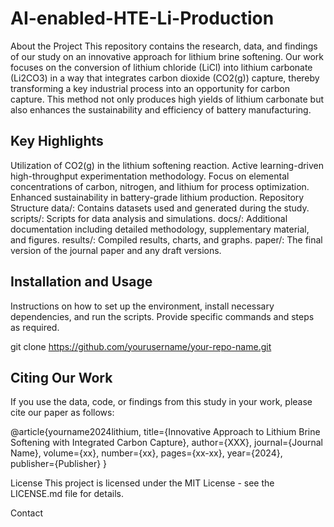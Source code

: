 # AI-enabled-HTE-Li-Production

About the Project
This repository contains the research, data, and findings of our study on an innovative approach for lithium brine softening. Our work focuses on the conversion of lithium chloride (LiCl) into lithium carbonate (Li2CO3) in a way that integrates carbon dioxide (CO2(g)) capture, thereby transforming a key industrial process into an opportunity for carbon capture. This method not only produces high yields of lithium carbonate but also enhances the sustainability and efficiency of battery manufacturing.

## Key Highlights
Utilization of CO2(g) in the lithium softening reaction.
Active learning-driven high-throughput experimentation methodology.
Focus on elemental concentrations of carbon, nitrogen, and lithium for process optimization.
Enhanced sustainability in battery-grade lithium production.
Repository Structure
data/: Contains datasets used and generated during the study.
scripts/: Scripts for data analysis and simulations.
docs/: Additional documentation including detailed methodology, supplementary material, and figures.
results/: Compiled results, charts, and graphs.
paper/: The final version of the journal paper and any draft versions.

## Installation and Usage
Instructions on how to set up the environment, install necessary dependencies, and run the scripts. Provide specific commands and steps as required.

git clone https://github.com/yourusername/your-repo-name.git


## Citing Our Work
If you use the data, code, or findings from this study in your work, please cite our paper as follows:


@article{yourname2024lithium,
  title={Innovative Approach  to Lithium Brine Softening with Integrated Carbon Capture},
  author={XXX},
  journal={Journal Name},
  volume={xx},
  number={xx},
  pages={xx-xx},
  year={2024},
  publisher={Publisher}
}

License
This project is licensed under the MIT License - see the LICENSE.md file for details.

Contact
